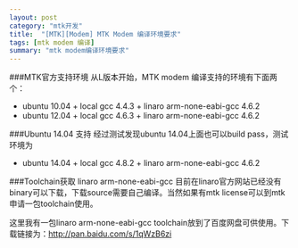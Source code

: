 ```yaml
---
layout: post
category: "mtk开发"
title:  "[MTK][Modem] MTK Modem 编译环境要求"
tags: [mtk modem 编译]
summary: "mtk modem编译环境要求"
---
```

###MTK官方支持环境
从L版本开始，MTK modem 编译支持的环境有下面两个：     

-    ubuntu 10.04 + local gcc 4.4.3 + linaro arm-none-eabi-gcc 4.6.2    
-    ubuntu 12.04 + local gcc 4.6.3 + linaro arm-none-eabi-gcc 4.6.2    

###Ubuntu 14.04 支持
经过测试发现ubuntu 14.04上面也可以build pass，测试环境为     

-    ubuntu 14.04 + local gcc 4.8.2 + linaro arm-none-eabi-gcc 4.6.2

###Toolchain获取
linaro arm-none-eabi-gcc 目前在linaro官方网站已经没有binary可以下载，下载source需要自己编译。当然如果有mtk license可以到mtk申请一包toolchain使用。

这里我有一包linaro arm-none-eabi-gcc toolchain放到了百度网盘可供使用。下载链接为：<http://pan.baidu.com/s/1qWzB6zi>
